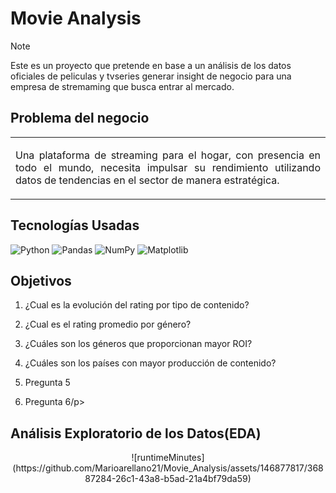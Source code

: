 <h1>Movie Analysis</h1>

> [!NOTE]
> Este es un proyecto que pretende en base a un análisis de los datos oficiales de peliculas y tvseries generar insight de negocio para una empresa de stremaming que busca entrar al mercado. <br>

<h2>Problema del negocio</h2>

<table><tr><td> 
<p align="justify">Una plataforma de streaming para el hogar, con presencia en todo el mundo, necesita impulsar su rendimiento utilizando datos de tendencias en el sector de manera estratégica. </p>
</td></tr></table>

<h2>Tecnologías Usadas</h2>

![Python](https://img.shields.io/badge/python-3670A0?style=for-the-badge&logo=python&logoColor=ffdd54) ![Pandas](https://img.shields.io/badge/pandas-%23150458.svg?style=for-the-badge&logo=pandas&logoColor=white) ![NumPy](https://img.shields.io/badge/numpy-%23013243.svg?style=for-the-badge&logo=numpy&logoColor=white) ![Matplotlib](https://img.shields.io/badge/Matplotlib-%23ffffff.svg?style=for-the-badge&logo=Matplotlib&logoColor=black) 

<h2>Objetivos</h2>
  
  1. <p align="justify"> ¿Cual es la evolución del rating por tipo de contenido? </p>
  2. <p align="justify"> ¿Cual es el rating promedio por género? </p>
  3. <p align="justify"> ¿Cuáles son los géneros que proporcionan mayor ROI? </p>
  4. <p align="justify"> ¿Cuáles son los países con mayor producción de contenido? </p>
  5. <p align="justify"> Pregunta 5</p>
  6. <p align="justify"> Pregunta 6/p>

<h2> Análisis Exploratorio de los Datos(EDA) </h2>

<p align="center"> ![runtimeMinutes](https://github.com/Marioarellano21/Movie_Analysis/assets/146877817/36887284-26c1-43a8-b5ad-21a4bf79da59)</p>
